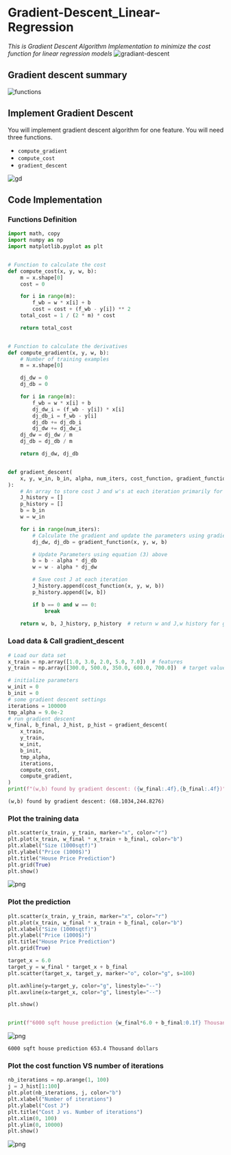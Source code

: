 # Gradient-Descent_Linear-Regression

*This is Gradient Descent Algorithm Implementation to minimize the cost function for linear regression models*
![gradiant-descent](https://github.com/YoussefAboelwafa/House-Price-Prediction_Gradiant-Descent/assets/96186143/09434ff9-66fd-4308-b623-b6beddafe258)

<a name="toc_40291_2.1"></a>

## Gradient descent summary
![functions](https://github.com/YoussefAboelwafa/House-Price-Prediction_Gradiant-Descent/assets/96186143/d4cf29bf-135a-46cf-b265-93445163ffed)

## Implement Gradient Descent

You will implement gradient descent algorithm for one feature. You will need three functions.

- `compute_gradient`
- `compute_cost`
- `gradient_descent`
  <br>

![gd](https://github.com/YoussefAboelwafa/House-Price-Prediction_Gradiant-Descent/assets/96186143/63d8ead3-d25d-47f5-8ffa-1b48d4ee7227)


## Code Implementation
### Functions Definition



```python
import math, copy
import numpy as np
import matplotlib.pyplot as plt


# Function to calculate the cost
def compute_cost(x, y, w, b):
    m = x.shape[0]
    cost = 0

    for i in range(m):
        f_wb = w * x[i] + b
        cost = cost + (f_wb - y[i]) ** 2
    total_cost = 1 / (2 * m) * cost

    return total_cost


# Function to calculate the derivatives
def compute_gradient(x, y, w, b):
    # Number of training examples
    m = x.shape[0]

    dj_dw = 0
    dj_db = 0

    for i in range(m):
        f_wb = w * x[i] + b
        dj_dw_i = (f_wb - y[i]) * x[i]
        dj_db_i = f_wb - y[i]
        dj_db += dj_db_i
        dj_dw += dj_dw_i
    dj_dw = dj_dw / m
    dj_db = dj_db / m

    return dj_dw, dj_db


def gradient_descent(
    x, y, w_in, b_in, alpha, num_iters, cost_function, gradient_function
):
    # An array to store cost J and w's at each iteration primarily for graphing later
    J_history = []
    p_history = []
    b = b_in
    w = w_in

    for i in range(num_iters):
        # Calculate the gradient and update the parameters using gradient_function
        dj_dw, dj_db = gradient_function(x, y, w, b)

        # Update Parameters using equation (3) above
        b = b - alpha * dj_db
        w = w - alpha * dj_dw

        # Save cost J at each iteration
        J_history.append(cost_function(x, y, w, b))
        p_history.append([w, b])

        if b == 0 and w == 0:
            break

    return w, b, J_history, p_history  # return w and J,w history for graphing
```

### Load data & Call gradient_descent



```python
# Load our data set
x_train = np.array([1.0, 3.0, 2.0, 5.0, 7.0])  # features
y_train = np.array([300.0, 500.0, 350.0, 600.0, 700.0])  # target value

# initialize parameters
w_init = 0
b_init = 0
# some gradient descent settings
iterations = 100000
tmp_alpha = 9.0e-2
# run gradient descent
w_final, b_final, J_hist, p_hist = gradient_descent(
    x_train,
    y_train,
    w_init,
    b_init,
    tmp_alpha,
    iterations,
    compute_cost,
    compute_gradient,
)
print(f"(w,b) found by gradient descent: ({w_final:.4f},{b_final:.4f})")
```

    (w,b) found by gradient descent: (68.1034,244.8276)


### Plot the training data



```python
plt.scatter(x_train, y_train, marker="x", color="r")
plt.plot(x_train, w_final * x_train + b_final, color="b")
plt.xlabel("Size (1000sqtf)")
plt.ylabel("Price (1000$)")
plt.title("House Price Prediction")
plt.grid(True)
plt.show()
```



![png](images/output_5_0.png)



### Plot the prediction



```python
plt.scatter(x_train, y_train, marker="x", color="r")
plt.plot(x_train, w_final * x_train + b_final, color="b")
plt.xlabel("Size (1000sqtf)")
plt.ylabel("Price (1000$)")
plt.title("House Price Prediction")
plt.grid(True)

target_x = 6.0
target_y = w_final * target_x + b_final
plt.scatter(target_x, target_y, marker="o", color="g", s=100)

plt.axhline(y=target_y, color="g", linestyle="--")
plt.axvline(x=target_x, color="g", linestyle="--")

plt.show()


print(f"6000 sqft house prediction {w_final*6.0 + b_final:0.1f} Thousand dollars")
```



![png](images/output_7_0.png)



    6000 sqft house prediction 653.4 Thousand dollars


### Plot the cost function VS number of iterations



```python
nb_iterations = np.arange(1, 100)
j = J_hist[1:100]
plt.plot(nb_iterations, j, color="b")
plt.xlabel("Number of iterations")
plt.ylabel("Cost J")
plt.title("Cost J vs. Number of iterations")
plt.xlim(0, 100)
plt.ylim(0, 10000)
plt.show()
```



![png](images/output_9_0.png)
    
